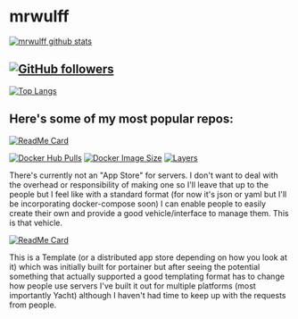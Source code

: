 # mrwulff


[![mrwulff github stats](https://github-readme-stats.vercel.app/api?username=mrwulff&show_icons=true&theme=algolia)](https://github.com/mrwulff)

[![GitHub followers](https://img.shields.io/github/followers/mrwulff?color=%234518f5&logo=github&logoColor=%23403d3d&style=for-the-badge)](https://github.com/users/follow?target=mrwulff)
---

[![Top Langs](https://github-readme-stats.vercel.app/api/top-langs/?username=mrwulff&theme=algolia)](https://github.com/mrwulff)

## Here's some of my most popular repos:

[![ReadMe Card](https://github-readme-stats.vercel.app/api/pin/?username=mrwulff&repo=Yacht&theme=algolia)](https://github.com/mrwulff/Yacht)

[![Docker Hub Pulls](https://img.shields.io/docker/pulls/mrwulff/yacht?color=%234518f5&label=Docker%20Pulls&logo=docker&logoColor=%23403d3d&style=for-the-badge)](https://hub.docker.com/r/mrwulff/yacht)
[![Docker Image Size](https://img.shields.io/docker/image-size/mrwulff/yacht/vue?color=%234518f5&label=Image%20Size&logo=docker&logoColor=%23403d3d&style=for-the-badge)](https://hub.docker.com/r/mrwulff/yacht)
[![Layers](https://img.shields.io/microbadger/layers/mrwulff/yacht?color=%234518f5&label=Layers&logo=docker&logoColor=%23403d3d&style=for-the-badge)](https://hub.docker.com/r/mrwulff/yacht)

There's currently not an "App Store" for servers. I don't want to deal with the overhead or responsibility of making one so I'll leave that up to the people but I feel like with a standard format (for now it's json or yaml but I'll be incorporating docker-compose soon) I can enable people to easily create their own and provide a good vehicle/interface to manage them. This is that vehicle.

[![ReadMe Card](https://github-readme-stats.vercel.app/api/pin/?username=mrwulff&repo=selfhosted_templates&theme=algolia)](https://github.com/mrwulff/selfhosted_templates)

This is a Template (or a distributed app store depending on how you look at it) which was initially built for portainer but after seeing the potential something that actually supported a good templating format has to change how people use servers I've built it out for multiple platforms (most importantly Yacht) although I haven't had time to keep up with the requests from people.
